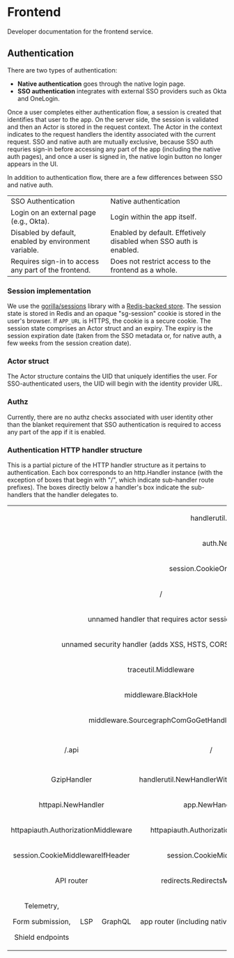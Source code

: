 # Frontend

Developer documentation for the frontend service.

## Authentication

There are two types of authentication:

* **Native authentication** goes through the native login page.
* **SSO authentication** integrates with external SSO providers such as Okta and OneLogin.

Once a user completes either authentication flow, a session is created that identifies that user to the app. On the server side, the session is validated and then an Actor is stored in the request context. The Actor in the context indicates to the request handlers the identity associated with the current request. SSO and native auth are mutually exclusive, because SSO auth requries sign-in before accessing any part of the app (including the native auth pages), and once a user is signed in, the native login button no longer appears in the UI.

In addition to authentication flow, there are a few differences between SSO and native auth.

<table>
<tr>
    <td>SSO Authentication</td><td>Native authentication</td>
</tr>
<tr>
    <td>Login on an external page (e.g., Okta).</td>
    <td>Login within the app itself.</td>
</tr>
<tr>
    <td>Disabled by default, enabled by environment variable.</td>
    <td>Enabled by default. Effetively disabled when SSO auth is enabled.</td>
</tr>
<tr>
    <td>Requires sign-in to access any part of the frontend.</td>
    <td>Does not restrict access to the frontend as a whole.</td>
<td>
</tr>
</table>


### Session implementation

We use the [gorilla/sessions](http://www.gorillatoolkit.org/pkg/sessions) library with a [Redis-backed store](https://github.com/boj/redistore). The session state is stored in Redis and an opaque "sg-session" cookie is stored in the user's browser. If `APP_URL` is HTTPS, the cookie is a secure cookie. The session state comprises an Actor struct and an expiry. The expiry is the session expiration date (taken from the SSO metadata or, for native auth, a few weeks from the session creation date).


### Actor struct

The Actor structure contains the UID that uniquely identifies the user. For SSO-authenticated users, the UID will begin with the identity provider URL.


### Authz

Currently, there are no authz checks associated with user identity other than the blanket requirement that SSO authentication is required to access any part of the app if it is enabled.


### Authentication HTTP handler structure

This is a partial picture of the HTTP handler structure as it pertains to authentication. Each box corresponds to an http.Handler instance (with the exception of boxes that begin with "/", which indicate sub-handler route prefixes). The boxes directly below a handler's box indicate the sub-handlers that the handler delegates to.

<table class="c35" style="text-align: center">
   <tbody>
      <tr class="c4">
         <td class="c14" colspan="8" rowspan="1">
            <p class="c1"><span class="c0">handlerutil.NewBasicAuthHandler</span></p>
         </td>
      </tr>
      <tr class="c4">
         <td class="c14" colspan="8" rowspan="1">
            <p class="c1"><span class="c0">auth.NewSSOAuthHandler</span></p>
         </td>
      </tr>
      <tr class="c4">
         <td class="c14" colspan="8" rowspan="1">
            <p class="c1"><span class="c0">session.CookieOrSessionMiddleware (if OIDC)</span></p>
         </td>
      </tr>
      <tr class="c4">
         <td class="c3" colspan="6" rowspan="1">
            <p class="c1"><span class="c0">/</span></p>
         </td>
         <td class="c16" colspan="1" rowspan="1">
            <p class="c1"><span class="c0">/.auth/oidc</span></p>
         </td>
         <td class="c13" colspan="1" rowspan="1">
            <p class="c1"><span class="c0">/.auth/saml</span></p>
         </td>
      </tr>
      <tr class="c4">
         <td class="c3" colspan="6" rowspan="1">
            <p class="c1"><span class="c0">unnamed handler that requires actor session</span></p>
         </td>
         <td class="c16" colspan="1" rowspan="1">
            <p class="c1"><span class="c0">auth.newOIDCLoginHandler</span></p>
         </td>
         <td class="c13" colspan="1" rowspan="1">
            <p class="c1"><span class="c0">samlSP.ServeHTTP</span></p>
         </td>
      </tr>
      <tr class="c4">
         <td class="c3" colspan="6" rowspan="1">
            <p class="c1"><span class="c0">unnamed security handler (adds XSS, HSTS, CORS headers)</span></p>
         </td>
         <td class="c16" colspan="1" rowspan="1">
            <p class="c6"><span class="c0"></span></p>
         </td>
         <td class="c13" colspan="1" rowspan="1">
            <p class="c6"><span class="c0"></span></p>
         </td>
      </tr>
      <tr class="c4">
         <td class="c3" colspan="6" rowspan="1">
            <p class="c1"><span class="c0">traceutil.Middleware</span></p>
         </td>
         <td class="c16" colspan="1" rowspan="1">
            <p class="c6"><span class="c0"></span></p>
         </td>
         <td class="c13" colspan="1" rowspan="1">
            <p class="c6"><span class="c0"></span></p>
         </td>
      </tr>
      <tr class="c4">
         <td class="c3" colspan="6" rowspan="1">
            <p class="c1"><span class="c0">middleware.BlackHole</span></p>
         </td>
         <td class="c16" colspan="1" rowspan="1">
            <p class="c6"><span class="c0"></span></p>
         </td>
         <td class="c13" colspan="1" rowspan="1">
            <p class="c6"><span class="c0"></span></p>
         </td>
      </tr>
      <tr class="c4">
         <td class="c3" colspan="6" rowspan="1">
            <p class="c1"><span class="c0">middleware.SourcegraphComGoGetHandler</span></p>
         </td>
         <td class="c16" colspan="1" rowspan="1">
            <p class="c6"><span class="c0"></span></p>
         </td>
         <td class="c13" colspan="1" rowspan="1">
            <p class="c6"><span class="c0"></span></p>
         </td>
      </tr>
      <tr class="c4">
         <td class="c8" colspan="3" rowspan="1">
            <p class="c1"><span class="c0">/.api</span></p>
         </td>
         <td class="c21" colspan="2" rowspan="1">
            <p class="c1"><span class="c0">/</span></p>
         </td>
         <td class="c5" colspan="1" rowspan="1">
            <p class="c1"><span class="c0">/.bi-logger</span></p>
         </td>
         <td class="c16" colspan="1" rowspan="1">
            <p class="c6"><span class="c0"></span></p>
         </td>
         <td class="c13" colspan="1" rowspan="1">
            <p class="c6"><span class="c0"></span></p>
         </td>
      </tr>
      <tr class="c4">
         <td class="c8" colspan="3" rowspan="1">
            <p class="c1"><span class="c0">GzipHandler</span></p>
         </td>
         <td class="c21" colspan="2" rowspan="1">
            <p class="c1"><span class="c0">handlerutil.NewHandlerWithCSRFProtection</span></p>
         </td>
         <td class="c5" colspan="1" rowspan="1">
            <p class="c1 c27"><span class="c0"></span></p>
         </td>
         <td class="c16" colspan="1" rowspan="1">
            <p class="c6"><span class="c0"></span></p>
         </td>
         <td class="c13" colspan="1" rowspan="1">
            <p class="c6"><span class="c0"></span></p>
         </td>
      </tr>
      <tr class="c4">
         <td class="c8" colspan="3" rowspan="1">
            <p class="c1"><span class="c0">httpapi.NewHandler</span></p>
         </td>
         <td class="c21" colspan="2" rowspan="1">
            <p class="c1"><span class="c0">app.NewHandler</span></p>
         </td>
         <td class="c5" colspan="1" rowspan="1">
            <p class="c6"><span class="c0"></span></p>
         </td>
         <td class="c16" colspan="1" rowspan="1">
            <p class="c6"><span class="c0"></span></p>
         </td>
         <td class="c13" colspan="1" rowspan="1">
            <p class="c6"><span class="c0"></span></p>
         </td>
      </tr>
      <tr class="c4">
         <td class="c8" colspan="3" rowspan="1">
            <p class="c1"><span class="c0">httpapiauth.AuthorizationMiddleware</span></p>
         </td>
         <td class="c21" colspan="2" rowspan="1">
            <p class="c1"><span class="c0">httpapiauth.AuthorizationMiddleware</span></p>
         </td>
         <td class="c5" colspan="1" rowspan="1">
            <p class="c6"><span class="c0"></span></p>
         </td>
         <td class="c16" colspan="1" rowspan="1">
            <p class="c6"><span class="c0"></span></p>
         </td>
         <td class="c13" colspan="1" rowspan="1">
            <p class="c6"><span class="c0"></span></p>
         </td>
      </tr>
      <tr class="c4">
         <td class="c8" colspan="3" rowspan="1">
            <p class="c1"><span class="c0">session.CookieMiddlewareIfHeader</span></p>
         </td>
         <td class="c21" colspan="2" rowspan="1">
            <p class="c1"><span class="c0">session.CookieMiddleware</span></p>
         </td>
         <td class="c5" colspan="1" rowspan="1">
            <p class="c6"><span class="c0"></span></p>
         </td>
         <td class="c16" colspan="1" rowspan="1">
            <p class="c6"><span class="c0"></span></p>
         </td>
         <td class="c13" colspan="1" rowspan="1">
            <p class="c6"><span class="c0"></span></p>
         </td>
      </tr>
      <tr class="c4">
         <td class="c8" colspan="3" rowspan="1">
            <p class="c1"><span class="c0">API router</span></p>
         </td>
         <td class="c21" colspan="2" rowspan="1">
            <p class="c1"><span class="c0">redirects.RedirectsMiddleware</span></p>
         </td>
         <td class="c5" colspan="1" rowspan="1">
            <p class="c6"><span class="c0"></span></p>
         </td>
         <td class="c16" colspan="1" rowspan="1">
            <p class="c6"><span class="c0"></span></p>
         </td>
         <td class="c13" colspan="1" rowspan="1">
            <p class="c6"><span class="c0"></span></p>
         </td>
      </tr>
      <tr class="c28">
         <td class="c17" colspan="1" rowspan="1">
            <p class="c1"><span class="c0">Telemetry,</span></p>
            <p class="c1"><span class="c0">Form submission,</span></p>
            <p class="c1"><span class="c0">Shield endpoints</span></p>
         </td>
         <td class="c25" colspan="1" rowspan="1">
            <p class="c1"><span class="c0">LSP</span></p>
         </td>
         <td class="c25" colspan="1" rowspan="1">
            <p class="c1"><span class="c0">GraphQL</span></p>
         </td>
         <td class="c21" colspan="2" rowspan="1">
            <p class="c1"><span class="c0">app router (including native sign-in routes)</span></p>
         </td>
         <td class="c5" colspan="1" rowspan="1">
            <p class="c6"><span class="c0"></span></p>
         </td>
         <td class="c16" colspan="1" rowspan="1">
            <p class="c6"><span class="c0"></span></p>
         </td>
         <td class="c13" colspan="1" rowspan="1">
            <p class="c6"><span class="c0"></span></p>
         </td>
      </tr>
   </tbody>
</table>
